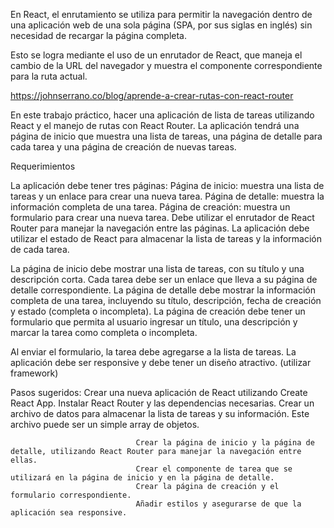 En React, el enrutamiento se utiliza para permitir la navegación dentro de una aplicación web de una sola página (SPA, por sus siglas en  inglés) sin necesidad de recargar la página completa.

Esto se logra  mediante el uso de un enrutador de React, que maneja el cambio de la URL del navegador y muestra el componente  correspondiente para la ruta  actual.

https://johnserrano.co/blog/aprende-a-crear-rutas-con-react-router

En este trabajo práctico, hacer una aplicación de lista de tareas utilizando React y el manejo de rutas con React Router. La aplicación  tendrá una página de inicio que muestra una lista de tareas, una página de detalle para cada tarea y una página de creación de nuevas tareas.

Requerimientos

La aplicación debe tener tres páginas:
Página de inicio: muestra una lista de tareas y un enlace para crear una nueva tarea.
Página de detalle: muestra la información completa de una tarea.
Página de creación: muestra un formulario para crear una nueva tarea.
Debe utilizar el enrutador de React Router para manejar la navegación entre las páginas.
La aplicación debe utilizar el estado de React para almacenar la lista de tareas y la información de cada tarea.

La página de inicio debe mostrar una lista de tareas, con su título y una descripción corta. Cada tarea debe ser un enlace que lleva a su página de detalle correspondiente.
La página de detalle debe mostrar la información completa de una tarea, incluyendo su título, descripción, fecha de creación y estado (completa o incompleta).
La página de creación debe tener un formulario que permita al usuario ingresar un título, una descripción y marcar la tarea como  completa o incompleta.

Al enviar el formulario, la tarea debe agregarse a la lista de tareas.
La aplicación debe ser responsive  y debe tener un diseño atractivo. (utilizar framework)

Pasos sugeridos: Crear una nueva aplicación de React utilizando Create React App.
                                Instalar React Router y las dependencias necesarias. 
                                Crear un archivo de datos para almacenar la lista de tareas y su información. 
                                Este archivo puede ser un simple array de objetos.
 
                                Crear la página de inicio y la página de detalle, utilizando React Router para manejar la navegación entre ellas.
                                Crear el componente de tarea que se utilizará en la página de inicio y en la página de detalle.
                                Crear la página de creación y el formulario correspondiente.
                                Añadir estilos y asegurarse de que la aplicación sea responsive.
